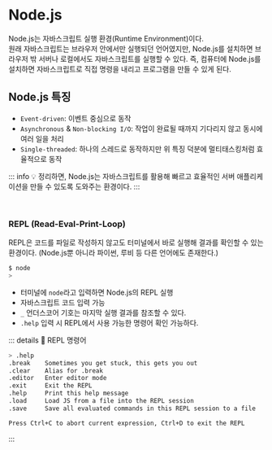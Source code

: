 # Node.js

Node.js는 자바스크립트 실행 환경(Runtime Environment)이다.  
원래 자바스크립트는 브라우저 안에서만 실행되던 언어였지만, Node.js를 설치하면 브라우저 밖 서버나 로컬에서도 자바스크립트를 실행할 수 있다.
즉, 컴퓨터에 Node.js를 설치하면 자바스크립트로 직접 명령을 내리고 프로그램을 만들 수 있게 된다.

## Node.js 특징

- `Event-driven`: 이벤트 중심으로 동작
- `Asynchronous` & `Non-blocking I/O`: 작업이 완료될 때까지 기다리지 않고 동시에 여러 일을 처리
- `Single-threaded`: 하나의 스레드로 동작하지만 위 특징 덕분에 멀티태스킹처럼 효율적으로 동작

::: info 💡 정리하면,
Node.js는 자바스크립트를 활용해 빠르고 효율적인 서버 애플리케이션을 만들 수 있도록 도와주는 환경이다.
:::

<br>

### REPL (Read-Eval-Print-Loop)

REPL은 코드를 파일로 작성하지 않고도 터미널에서 바로 실행해 결과를 확인할 수 있는 환경이다.
(Node.js뿐 아니라 파이썬, 루비 등 다른 언어에도 존재한다.)

```bash
$ node
>
```

- 터미널에 `node`라고 입력하면 Node.js의 REPL 실행
- 자바스크립트 코드 입력 가능
- `_` 언더스코어 기호는 마지막 실행 결과를 참조할 수 있다.
- `.help` 입력 시 REPL에서 사용 가능한 명령어 확인 가능하다.

::: details 🧩 REPL 명령어

```bash
> .help
.break    Sometimes you get stuck, this gets you out
.clear    Alias for .break
.editor   Enter editor mode
.exit     Exit the REPL
.help     Print this help message
.load     Load JS from a file into the REPL session
.save     Save all evaluated commands in this REPL session to a file

Press Ctrl+C to abort current expression, Ctrl+D to exit the REPL
```

:::
